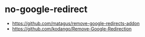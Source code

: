 # no-google-redirect

- https://github.com/matagus/remove-google-redirects-addon
- https://github.com/kodango/Remove-Google-Redirection
